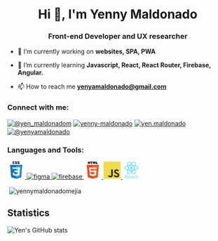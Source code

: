 <h1 align="center">Hi 👋, I'm Yenny Maldonado</h1>
<h3 align="center">Front-end Developer and UX researcher</h3>

- 🔭 I’m currently working on **websites, SPA, PWA**

- 🌱 I’m currently learning **Javascript, React, React Router, Firebase, Angular.**

- 📫 How to reach me **yenyamaldonado@gmail.com**

<h3 align="left">Connect with me:</h3>
<p align="left">
<a href="https://twitter.com/@yen_maldonadom" target="blank"><img align="center" src="https://raw.githubusercontent.com/rahuldkjain/github-profile-readme-generator/master/src/images/icons/Social/twitter.svg" alt="@yen_maldonadom" height="30" width="40" /></a>
<a href="https://linkedin.com/in/yenny-maldonado" target="blank"><img align="center" src="https://raw.githubusercontent.com/rahuldkjain/github-profile-readme-generator/master/src/images/icons/Social/linked-in-alt.svg" alt="yenny-maldonado" height="30" width="40" /></a>
<a href="https://fb.com/yen.maldonado" target="blank"><img align="center" src="https://raw.githubusercontent.com/rahuldkjain/github-profile-readme-generator/master/src/images/icons/Social/facebook.svg" alt="yen.maldonado" height="30" width="40" /></a>
<a href="https://www.hackerrank.com/@yenyamaldonado" target="blank"><img align="center" src="https://raw.githubusercontent.com/rahuldkjain/github-profile-readme-generator/master/src/images/icons/Social/hackerrank.svg" alt="@yenyamaldonado" height="30" width="40" /></a>
</p>

<h3 align="left">Languages and Tools:</h3>
<p align="left"> <a href="https://www.w3schools.com/css/" target="_blank" rel="noreferrer"> <img src="https://raw.githubusercontent.com/devicons/devicon/master/icons/css3/css3-original-wordmark.svg" alt="css3" width="40" height="40"/> </a> <a href="https://www.figma.com/" target="_blank" rel="noreferrer"> <img src="https://www.vectorlogo.zone/logos/figma/figma-icon.svg" alt="figma" width="40" height="40"/> </a> <a href="https://firebase.google.com/" target="_blank" rel="noreferrer"> <img src="https://www.vectorlogo.zone/logos/firebase/firebase-icon.svg" alt="firebase" width="40" height="40"/> </a> <a href="https://www.w3.org/html/" target="_blank" rel="noreferrer"> <img src="https://raw.githubusercontent.com/devicons/devicon/master/icons/html5/html5-original-wordmark.svg" alt="html5" width="40" height="40"/> </a> <a href="https://developer.mozilla.org/en-US/docs/Web/JavaScript" target="_blank" rel="noreferrer"> <img src="https://raw.githubusercontent.com/devicons/devicon/master/icons/javascript/javascript-original.svg" alt="javascript" width="40" height="40"/> </a> <a href="https://reactjs.org/" target="_blank" rel="noreferrer"> <img src="https://raw.githubusercontent.com/devicons/devicon/master/icons/react/react-original-wordmark.svg" alt="react" width="40" height="40"/> </a> </p>

<p>&nbsp;<img align="center" src="https://github-readme-stats.vercel.app/api?username=yennymaldonadomejia&show_icons=true&locale=en" alt="yennymaldonadomejia" /></p>

## Statistics
![Yen's GitHub stats](https://github-readme-stats.vercel.app/api?username=YenMaldonado&show_icons=true&theme=radical)
